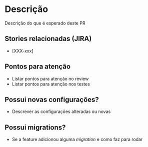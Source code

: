 # Descrição
Descrição do que é esperado deste PR


## Stories relacionadas (JIRA)
- [XXX-xxx]


## Pontos para atenção
- Listar pontos para atenção no review
- Listar pontos para atenção nos testes


## Possui novas configurações?
- Descrever as configurações alteradas ou novas


## Possui migrations?
- Se a feature adicionou alguma *migration* e como faz para rodar
